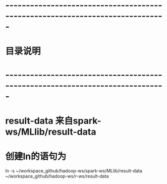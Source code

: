 # -----------------------------------------------------------------------------
# 目录说明
# -----------------------------------------------------------------------------

# result-data 来自spark-ws/MLlib/result-data
# 创建ln的语句为
ln -s ~/workspace_github/hadoop-ws/spark-ws/MLlib/result-data ~/workspace_github/hadoop-ws/r-ws/result-data
